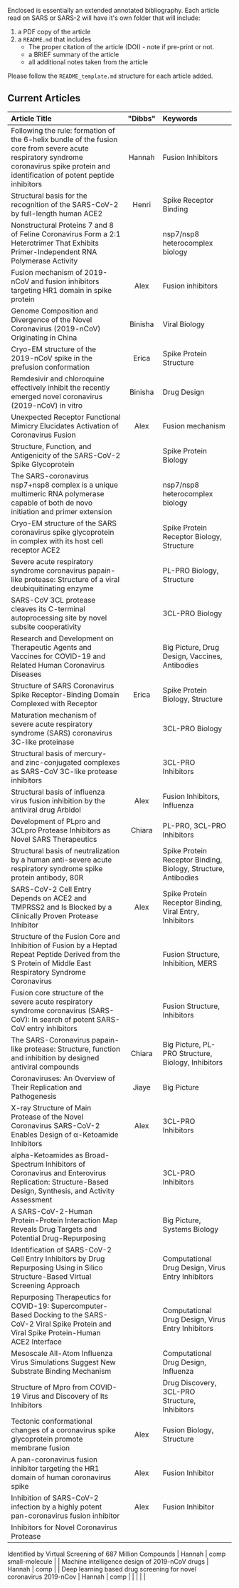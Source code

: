 Enclosed is essentially an extended annotated bibliography. Each article read on SARS or SARS-2 will have it's own folder that will include:
1. a PDF copy of the article
2. a `README.md` that includes
   * The proper citation of the article (DOI) - note if pre-print or not.
   * a BRIEF summary of the article
   * all additional notes taken from the article

Please follow the `README_template.md` structure for each article added.

## **Current Articles**
| **Article Title**   | "Dibbs" | Keywords |
|:---|:---:|:---|
| Following the rule: formation of the 6-helix bundle of the fusion core from severe acute respiratory syndrome coronavirus spike protein and identification of potent peptide inhibitors   | Hannah  | Fusion Inhibitors |
| Structural basis for the recognition of the SARS-CoV-2 by full-length human ACE2   |  Henri | Spike Receptor Binding |
| Nonstructural Proteins 7 and 8 of Feline Coronavirus Form a 2:1 Heterotrimer That Exhibits Primer-Independent RNA Polymerase Activity  |   | nsp7/nsp8 heterocomplex biology |
| Fusion mechanism of 2019-nCoV and fusion inhibitors targeting HR1 domain in spike protein  | Alex | Fusion inhibitors |
| Genome Composition and Divergence of the Novel Coronavirus (2019-nCoV) Originating in China   | Binisha | Viral Biology |
| Cryo-EM structure of the 2019-nCoV spike in the prefusion conformation  | Erica   | Spike Protein Structure |
| Remdesivir and chloroquine effectively inhibit the recently emerged novel coronavirus (2019-nCoV) in vitro   |Binisha   | Drug Design |
| Unexpected Receptor Functional Mimicry Elucidates Activation of Coronavirus Fusion  | Alex  | Fusion mechanism |
| Structure, Function, and Antigenicity of the SARS-CoV-2 Spike Glycoprotein  |   | Spike Protein Biology |
| The SARS-coronavirus nsp7+nsp8 complex is a unique multimeric RNA polymerase capable of both de novo initiation and primer extension  |  | nsp7/nsp8 heterocomplex biology |
| Cryo-EM structure of the SARS coronavirus spike glycoprotein in complex with its host cell receptor ACE2   |   | Spike Protein Receptor Biology, Structure |
| Severe acute respiratory syndrome coronavirus papain-like protease: Structure of a viral deubiquitinating enzyme   |   | PL-PRO Biology, Structure |
| SARS-CoV 3CL protease cleaves its C-terminal autoprocessing site by novel subsite cooperativity   |   | 3CL-PRO Biology |
| Research and Development on Therapeutic Agents and Vaccines for COVID-19 and Related Human Coronavirus Diseases   |   | Big Picture, Drug Design, Vaccines, Antibodies |
| Structure of SARS Coronavirus Spike Receptor-Binding Domain Complexed with Receptor   | Erica  | Spike Protein Biology, Structure |
| Maturation mechanism of severe acute respiratory syndrome (SARS) coronavirus 3C-like proteinase   |   | 3CL-PRO Biology |
| Structural basis of mercury- and zinc-conjugated complexes as SARS-CoV 3C-like protease inhibitors  |   | 3CL-PRO Inhibitors |
| Structural basis of influenza virus fusion inhibition by the antiviral drug Arbidol   | Alex  | Fusion Inhibitors, Influenza |
| Development of PLpro and 3CLpro Protease Inhibitors as Novel SARS Therapeutics   | Chiara | PL-PRO, 3CL-PRO Inhibitors |
| Structural basis of neutralization by a human anti-severe acute respiratory syndrome spike protein antibody, 80R   |   | Spike Protein Receptor Binding, Biology, Structure, Antibodies |
| SARS-CoV-2 Cell Entry Depends on ACE2 and TMPRSS2 and Is Blocked by a Clinically Proven Protease Inhibitor   | Alex | Spike Protein Receptor Binding, Viral Entry, Inhibitors |
| Structure of the Fusion Core and Inhibition of Fusion by a Heptad Repeat Peptide Derived from the S Protein of Middle East Respiratory Syndrome Coronavirus   |   | Fusion Structure, Inhibition, MERS |
| Fusion core structure of the severe acute respiratory syndrome coronavirus (SARS-CoV): In search of potent SARS-CoV entry inhibitors   |   | Fusion Structure, Inhibitors |
| The SARS-Coronavirus papain-like protease: Structure, function and inhibition by designed antiviral compounds   | Chiara | Big Picture, PL-PRO Structure, Biology, Inhibitors |
| Coronaviruses: An Overview of Their Replication and Pathogenesis   |Jiaye| Big Picture |
| X-ray Structure of Main Protease of the Novel Coronavirus SARS-CoV-2 Enables Design of α-Ketoamide Inhibitors| Alex| 3CL-PRO Inhibitors |
| alpha-Ketoamides as Broad-Spectrum Inhibitors of Coronavirus and Enterovirus Replication: Structure-Based Design, Synthesis, and Activity Assessment |   | 3CL-PRO Inhibitors |
| A SARS-CoV-2-Human Protein-Protein Interaction Map Reveals Drug Targets and Potential Drug-Repurposing|   | Big Picture, Systems Biology |
| Identification of SARS-CoV-2 Cell Entry Inhibitors by Drug Repurposing Using in Silico Structure-Based Virtual Screening Approach  |   | Computational Drug Design, Virus Entry Inhibitors |
| Repurposing Therapeutics for COVID-19: Supercomputer-Based Docking to the SARS-CoV-2 Viral Spike Protein and Viral Spike Protein-Human ACE2 Interface   |   | Computational Drug Design, Virus Entry Inhibitors |
| Mesoscale All-Atom Influenza Virus Simulations Suggest New Substrate Binding Mechanism |   | Computational Drug Design, Influenza |
| Structure of Mpro from COVID-19 Virus and Discovery of Its Inhibitors   |   | Drug Discovery, 3CL-PRO Structure, Inhibitors  |
| Tectonic conformational changes of a coronavirus spike glycoprotein promote membrane fusion  | Alex  | Fusion Biology, Structure  |
| A pan-coronavirus fusion inhibitor targeting the HR1 domain of human coronavirus spike   | Alex  | Fusion Inhibitor |
| Inhibition of SARS-CoV-2 infection by a highly potent pan-coronavirus fusion inhibitor   | Alex  | Fusion Inhibitor |
| Inhibitors for Novel Coronavirus Protease
Identified by Virtual Screening of 687 Million
Compounds  | Hannah | comp small-molecule |
| Machine intelligence design of 2019-nCoV drugs | Hannah | comp |
| Deep learning based drug screening for novel coronavirus 2019-nCov | Hannah | comp |
| | | |

